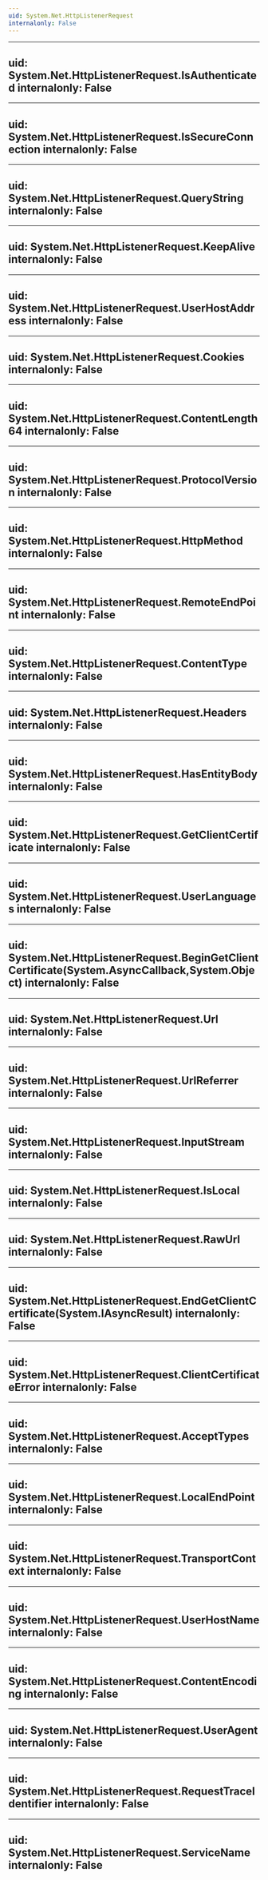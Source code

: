 ```yaml
---
uid: System.Net.HttpListenerRequest
internalonly: False
---
```


---
uid: System.Net.HttpListenerRequest.IsAuthenticated
internalonly: False
---

---
uid: System.Net.HttpListenerRequest.IsSecureConnection
internalonly: False
---

---
uid: System.Net.HttpListenerRequest.QueryString
internalonly: False
---

---
uid: System.Net.HttpListenerRequest.KeepAlive
internalonly: False
---

---
uid: System.Net.HttpListenerRequest.UserHostAddress
internalonly: False
---

---
uid: System.Net.HttpListenerRequest.Cookies
internalonly: False
---

---
uid: System.Net.HttpListenerRequest.ContentLength64
internalonly: False
---

---
uid: System.Net.HttpListenerRequest.ProtocolVersion
internalonly: False
---

---
uid: System.Net.HttpListenerRequest.HttpMethod
internalonly: False
---

---
uid: System.Net.HttpListenerRequest.RemoteEndPoint
internalonly: False
---

---
uid: System.Net.HttpListenerRequest.ContentType
internalonly: False
---

---
uid: System.Net.HttpListenerRequest.Headers
internalonly: False
---

---
uid: System.Net.HttpListenerRequest.HasEntityBody
internalonly: False
---

---
uid: System.Net.HttpListenerRequest.GetClientCertificate
internalonly: False
---

---
uid: System.Net.HttpListenerRequest.UserLanguages
internalonly: False
---

---
uid: System.Net.HttpListenerRequest.BeginGetClientCertificate(System.AsyncCallback,System.Object)
internalonly: False
---

---
uid: System.Net.HttpListenerRequest.Url
internalonly: False
---

---
uid: System.Net.HttpListenerRequest.UrlReferrer
internalonly: False
---

---
uid: System.Net.HttpListenerRequest.InputStream
internalonly: False
---

---
uid: System.Net.HttpListenerRequest.IsLocal
internalonly: False
---

---
uid: System.Net.HttpListenerRequest.RawUrl
internalonly: False
---

---
uid: System.Net.HttpListenerRequest.EndGetClientCertificate(System.IAsyncResult)
internalonly: False
---

---
uid: System.Net.HttpListenerRequest.ClientCertificateError
internalonly: False
---

---
uid: System.Net.HttpListenerRequest.AcceptTypes
internalonly: False
---

---
uid: System.Net.HttpListenerRequest.LocalEndPoint
internalonly: False
---

---
uid: System.Net.HttpListenerRequest.TransportContext
internalonly: False
---

---
uid: System.Net.HttpListenerRequest.UserHostName
internalonly: False
---

---
uid: System.Net.HttpListenerRequest.ContentEncoding
internalonly: False
---

---
uid: System.Net.HttpListenerRequest.UserAgent
internalonly: False
---

---
uid: System.Net.HttpListenerRequest.RequestTraceIdentifier
internalonly: False
---

---
uid: System.Net.HttpListenerRequest.ServiceName
internalonly: False
---
